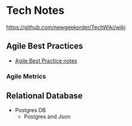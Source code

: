 Tech Notes
========


https://github.com/newgeekorder/TechWiki/wiki

## Agile Best Practices 
* [Agile Best Practice notes](https://github.com/newgeekorder/TechWiki/blob/master/Agile_Best_Practices.md)

### Agile Metrics 

## Relational Database 

 - Postgres DB 
	 - Postgres and Json

<!--stackedit_data:
eyJoaXN0b3J5IjpbMzk3Mzk0OTIxLDE3ODc2ODAyMDJdfQ==
-->